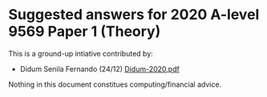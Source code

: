 # Suggested answers for 2020 A-level 9569 Paper 1 (Theory) 
This is a ground-up intiative contributed by:
- Didum Senila Fernando (24/12)
  [Didum-2020.pdf](https://github.com/user-attachments/files/17576002/Didum-2020.pdf)

Nothing in this document constitues computing/financial advice.
